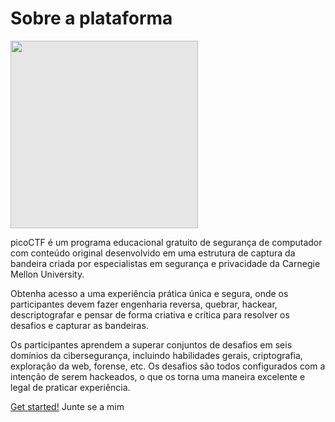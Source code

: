 # Sobre a plataforma

<img style="-webkit-user-select: none;margin: auto;background-color: hsl(0, 0%, 90%);transition: background-color 300ms;width: 300px; margin: auto;" src="https://camo.githubusercontent.com/46eb71e47d3606fb803454bd3cec6058b390c136c8bf8cd2a90fe7b18fcbc569/68747470733a2f2f7069636f6374662e6f72672f696d672f63617465676f72792d6469616772616d2e706e67">

picoCTF é um programa educacional gratuito de segurança de computador com conteúdo original desenvolvido em uma estrutura de captura da bandeira criada por especialistas em segurança e privacidade da Carnegie Mellon University.

Obtenha acesso a uma experiência prática única e segura, onde os participantes devem fazer engenharia reversa, quebrar, hackear, descriptografar e pensar de forma criativa e crítica para resolver os desafios e capturar as bandeiras.

Os participantes aprendem a superar conjuntos de desafios em seis domínios da cibersegurança, incluindo habilidades gerais, criptografia, exploração da web, forense, etc. Os desafios são todos configurados com a intenção de serem hackeados, o que os torna uma maneira excelente e legal de praticar experiência.

 [Get started!](https://picoctf.org/get_started) Junte se a mim
